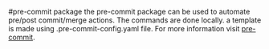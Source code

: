#pre-commit package
the pre-commit package can be used to automate pre/post commit/merge actions.
The commands are done locally. a template is made using .pre-commit-config.yaml file. 
For more information visit [pre-commit](https://pre-commit.com/).
